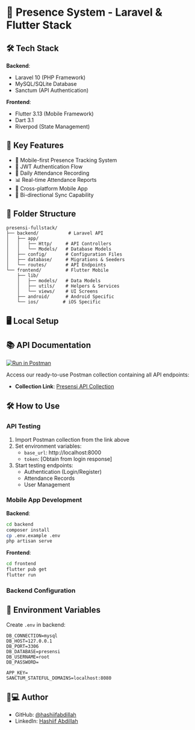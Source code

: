 # 🚀 Presence System - Laravel & Flutter Stack

## 🛠 Tech Stack

**Backend**:
- Laravel 10 (PHP Framework)
- MySQL/SQLite Database
- Sanctum (API Authentication)

**Frontend**:
- Flutter 3.13 (Mobile Framework)
- Dart 3.1
- Riverpod (State Management)

## 🌟 Key Features

- 📱 Mobile-first Presence Tracking System
- 🔑 JWT Authentication Flow
- 📅 Daily Attendance Recording
- 📊 Real-time Attendance Reports
- 📱 Cross-platform Mobile App
- 🔄 Bi-directional Sync Capability

## 📂 Folder Structure

```
presensi-fullstack/
├── backend/           # Laravel API
│   ├── app/
│   │   ├── Http/     # API Controllers
│   │   └── Models/   # Database Models
│   ├── config/       # Configuration Files
│   ├── database/     # Migrations & Seeders
│   └── routes/       # API Endpoints
└── frontend/         # Flutter Mobile
    ├── lib/
    │   ├── models/   # Data Models
    │   ├── utils/    # Helpers & Services
    │   └── views/    # UI Screens
    ├── android/      # Android Specific
    └── ios/         # iOS Specific
```

## 🖥 Local Setup

## 📚 API Documentation

[![Run in Postman](https://run.pstmn.io/button.svg)](https://god.gw.postman.com/run-collection/your-collection-id-here)

Access our ready-to-use Postman collection containing all API endpoints:
- **Collection Link**: [Presensi API Collection](https://drive.google.com/file/d/1lOIBfz-xo-2ksL6a2_PqI9oodsyasUs2/view?usp=sharing)


## 🛠 How to Use

### API Testing
1. Import Postman collection from the link above
2. Set environment variables:
   - `base_url`: http://localhost:8000
   - `token`: [Obtain from login response]
3. Start testing endpoints:
   - Authentication (Login/Register)
   - Attendance Records
   - User Management

### Mobile App Development


**Backend**:
```bash
cd backend
composer install
cp .env.example .env
php artisan serve
```

**Frontend**:
```bash
cd frontend
flutter pub get
flutter run
```

### Backend Configuration
## 🔑 Environment Variables

Create `.env` in backend:
```
DB_CONNECTION=mysql
DB_HOST=127.0.0.1
DB_PORT=3306
DB_DATABASE=presensi
DB_USERNAME=root
DB_PASSWORD=

APP_KEY=
SANCTUM_STATEFUL_DOMAINS=localhost:8080
```

## 👨💻 Author
- GitHub: [@hashiifabdillah](https://github.com/hashiifab)
- LinkedIn: [Hashiif Abdillah](https://www.linkedin.com/in/hashiif-abdillah-665373297/)